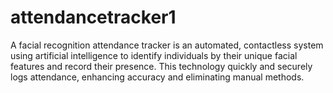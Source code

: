 # attendancetracker1
A facial recognition attendance tracker is an automated, contactless system using artificial intelligence to identify individuals by their unique facial features and record their presence. This technology quickly and securely logs attendance, enhancing accuracy and eliminating manual methods.

